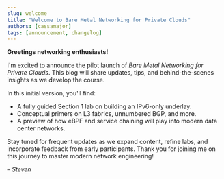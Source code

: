 ```yaml
---
slug: welcome
title: "Welcome to Bare Metal Networking for Private Clouds"
authors: [cassamajor]
tags: [announcement, changelog]
---
```


**Greetings networking enthusiasts!**

I'm excited to announce the pilot launch of *Bare Metal Networking for Private Clouds*. This blog will share updates, tips, and behind-the-scenes insights as we develop the course.

In this initial version, you'll find:
- A fully guided Section 1 lab on building an IPv6-only underlay.
- Conceptual primers on L3 fabrics, unnumbered BGP, and more.
- A preview of how eBPF and service chaining will play into modern data center networks.

Stay tuned for frequent updates as we expand content, refine labs, and incorporate feedback from early participants. Thank you for joining me on this journey to master modern network engineering!

*– Steven*